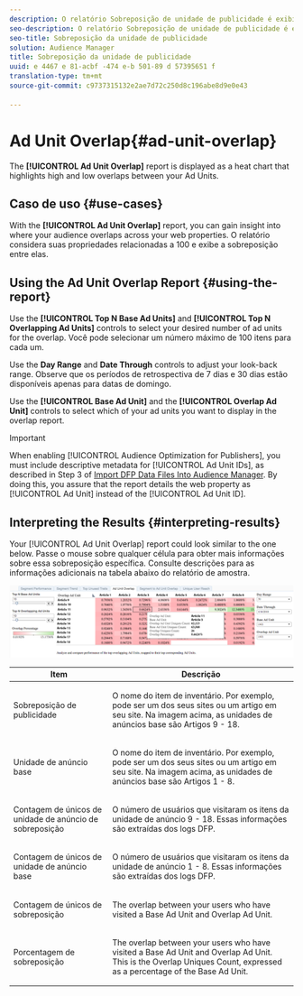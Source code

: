 ```yaml
---
description: O relatório Sobreposição de unidade de publicidade é exibido como um gráfico de calor que destaca sobreposições altas e baixas entre as Unidades de publicidade.
seo-description: O relatório Sobreposição de unidade de publicidade é exibido como um gráfico de calor que destaca sobreposições altas e baixas entre as Unidades de publicidade.
seo-title: Sobreposição da unidade de publicidade
solution: Audience Manager
title: Sobreposição da unidade de publicidade
uuid: e 4467 e 81-acbf -474 e-b 501-89 d 57395651 f
translation-type: tm+mt
source-git-commit: c9737315132e2ae7d72c250d8c196abe8d9e0e43

---
```



# Ad Unit Overlap{#ad-unit-overlap}

The **[!UICONTROL Ad Unit Overlap]** report is displayed as a heat chart that highlights high and low overlaps between your Ad Units.

## Caso de uso {#use-cases}

With the **[!UICONTROL Ad Unit Overlap]** report, you can gain insight into where your audience overlaps across your web properties. O relatório considera suas propriedades relacionadas a 100 e exibe a sobreposição entre elas.

## Using the Ad Unit Overlap Report {#using-the-report}

Use the **[!UICONTROL Top N Base Ad Units]** and **[!UICONTROL Top N Overlapping Ad Units]** controls to select your desired number of ad units for the overlap. Você pode selecionar um número máximo de 100 itens para cada um.

Use the **Day Range** and **Date Through** controls to adjust your look-back range. Observe que os períodos de retrospectiva de 7 dias e 30 dias estão disponíveis apenas para datas de domingo.

Use the **[!UICONTROL Base Ad Unit]** and the **[!UICONTROL Overlap Ad Unit]** controls to select which of your ad units you want to display in the overlap report.

>[!IMPORTANT]
>
>When enabling [!UICONTROL Audience Optimization for Publishers], you must include descriptive metadata for [!UICONTROL Ad Unit IDs], as described in Step 3 of [Import DFP Data Files Into Audience Manager](../../../reporting/audience-optimization-reports/aor-publishers/import-dfp.md). By doing this, you assure that the report details the web property as [!UICONTROL Ad Unit] instead of the [!UICONTROL Ad Unit ID].

## Interpreting the Results {#interpreting-results}

Your [!UICONTROL Ad Unit Overlap] report could look similar to the one below. Passe o mouse sobre qualquer célula para obter mais informações sobre essa sobreposição específica. Consulte descrições para as informações adicionais na tabela abaixo do relatório de amostra.

![](assets/publisher_ad_unit_overlap.png)

<table id="table_22340F45B1B94D3796174CB30A60E212"> 
 <thead> 
  <tr> 
   <th colname="col1" class="entry"> Item </th> 
   <th colname="col2" class="entry"> Descrição </th> 
  </tr>
 </thead>
 <tbody> 
  <tr> 
   <td colname="col1"> <p><span class="wintitle"> Sobreposição de publicidade</span> </p> </td> 
   <td colname="col2"> <p>O nome do item de inventário. Por exemplo, pode ser um dos seus sites ou um artigo em seu site. Na imagem acima, as unidades de anúncios base são Artigos 9 - 18. </p> </td> 
  </tr> 
  <tr> 
   <td colname="col1"> <p><span class="wintitle"> Unidade de anúncio base</span> </p> </td> 
   <td colname="col2"> <p>O nome do item de inventário. Por exemplo, pode ser um dos seus sites ou um artigo em seu site. Na imagem acima, as unidades de anúncios base são Artigos 1 - 8. </p> </td> 
  </tr> 
  <tr> 
   <td colname="col1"> <p><span class="wintitle"> Contagem de únicos de unidade de anúncio de sobreposição</span> </p> </td> 
   <td colname="col2"> <p>O número de usuários que visitaram os itens da unidade de anúncio 9 - 18. Essas informações são extraídas dos logs DFP. </p> </td> 
  </tr> 
  <tr> 
   <td colname="col1"> <p><span class="wintitle"> Contagem de únicos de unidade de anúncio base</span> </p> </td> 
   <td colname="col2"> <p>O número de usuários que visitaram os itens da unidade de anúncio 1 - 8. Essas informações são extraídas dos logs DFP. </p> </td> 
  </tr> 
  <tr> 
   <td colname="col1"> <p><span class="wintitle"> Contagem de únicos de sobreposição</span> </p> </td> 
   <td colname="col2"> <p>The overlap between your users who have visited a <span class="wintitle"> Base Ad Unit</span> and <span class="wintitle"> Overlap Ad Unit</span>. </p> </td> 
  </tr> 
  <tr> 
   <td colname="col1"> <p><span class="wintitle"> Porcentagem de sobreposição</span> </p> </td> 
   <td colname="col2"> <p>The overlap between your users who have visited a <span class="wintitle"> Base Ad Unit</span> and <span class="wintitle"> Overlap Ad Unit</span>. This is the <span class="wintitle"> Overlap Uniques Count</span>, expressed as a percentage of the <span class="wintitle"> Base Ad Unit</span>. </p> </td> 
  </tr> 
 </tbody> 
</table>
